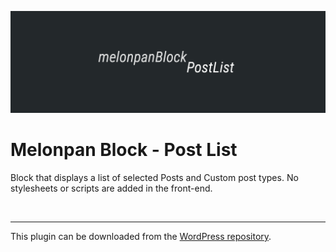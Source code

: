 ![Banner Image](assets-repo/banner-1544x500.png)

# Melonpan Block - Post List

Block that displays a list of selected Posts and Custom post types. No stylesheets or scripts are added in the front-end.

<br />

---

This plugin can be downloaded from the [WordPress repository](https://wordpress.org/plugins/melonpan-block-post-list/).
